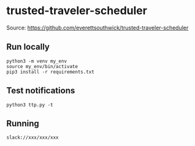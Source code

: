 # trusted-traveler-scheduler 

Source: https://github.com/everettsouthwick/trusted-traveler-scheduler

## Run locally

```
python3 -m venv my_env
source my_env/bin/activate
pip3 install -r requirements.txt
```

## Test notifications
```
python3 ttp.py -t
```

## Running
```
slack://xxx/xxx/xxx
```